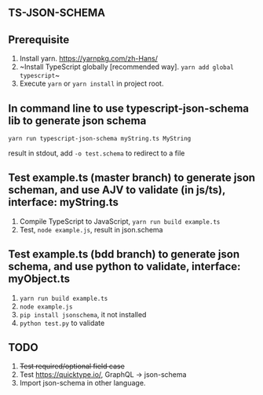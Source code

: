## TS-JSON-SCHEMA

## Prerequisite

1. Install yarn. https://yarnpkg.com/zh-Hans/
1. ~Install TypeScript globally [recommended way]. `yarn add global typescript`~
1. Execute `yarn` or `yarn install` in project root.

## In command line to use typescript-json-schema lib to generate json schema

`yarn run typescript-json-schema myString.ts MyString`

result in stdout, add `-o test.schema` to redirect to a file

## Test example.ts (master branch) to generate json scheman, and use AJV to validate (in js/ts), interface: myString.ts

1. Compile TypeScript to JavaScript, `yarn run build example.ts`
2. Test, `node example.js`, result in json.schema

## Test example.ts (bdd branch) to generate json schema, and use python to validate, interface: myObject.ts

1. `yarn run build example.ts`
2. `node example.js`
3. `pip install jsonschema`, it not installed
4. `python test.py` to validate

## TODO

1. ~~Test required/optional field case~~
2. Test https://quicktype.io/, GraphQL -> json-schema
3. Import json-schema in other language.
